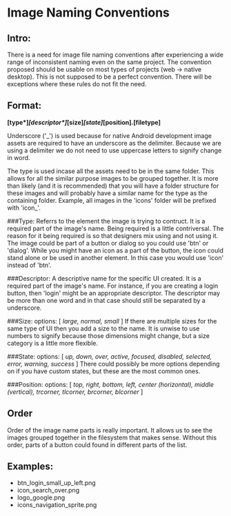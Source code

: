 Image Naming Conventions
=========================

Intro:
------
There is a need for image file naming conventions after experiencing a wide range of inconsistent naming even on the same project. The convention proposed should be usable on most types of projects (web -> native desktop).  This is not supposed to be a perfect convention. There will be exceptions where these rules do not fit the need.

Format:
-------
__[type*]_[descriptor*]_[size]_[state]_[position].[filetype]__

Underscore ('_') is used because for native Android development image assets are required to have an underscore as the delimiter.  Because we are using a delimiter we do not need to use uppercase letters to signify change in word.

The type is used incase all the assets need to be in the same folder.  This allows for all the similar purpose images to be grouped together.  It is more than likely (and it is recommended) that you will have a folder structure for these images and will probably have a similar name for the type as the containing folder.  Example, all images in the 'icons' folder will be prefixed with 'icon_'.

###Type: 
Referrs to the element the image is trying to contruct. It is a required part of the image's name.  Being required is a little contriversal. The reason for it being required is so that designers mix using and not using it. 
The image could be part of a button or dialog so you could use 'btn' or 'dialog'. While you might have an icon as a part of the button, the icon could stand alone or be used in another element.  In this case you would use 'icon' instead of 'btn'.

###Descriptor:
A descriptive name for the specific UI created. It is a required part of the image's name. For instance, if you are creating a login button, then 'login' might be an appropriate descriptor. The descriptor may be more than one word and in that case should still be separated by a underscore.

###Size: 
options: [ _large, normal, small_ ]
If there are multiple sizes for the same type of UI then you add a size to the name.  It is unwise to use numbers to signify because those dimensions might change, but a size category is a little more flexible.

###State: 
options: [ _up, down, over, active, focused, disabled, selected, error, warning, success_ ]
There could possibly be more options depending on if you have custom states, but these are the most common ones.

###Position: 
options: [ _top, right, bottom, left, center (horizontal), middle (vertical), trcorner, tlcorner, brcorner, blcorner_ ]

Order
------
Order of the image name parts is really important.  It allows us to see the images grouped together in the filesystem that makes sense.  Without this order, parts of a button could found in different parts of the list.

Examples:
----------
 - btn_login_small_up_left.png
 - icon_search_over.png
 - logo_google.png
 - icons_navigation_sprite.png
